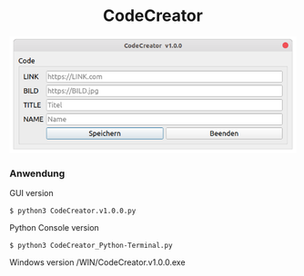 <h1 align="center">CodeCreator</h1>

<p align="center">
    <img src="https://raw.githubusercontent.com/Morpheus2018/CodeCreator/main/screenshot.png" alt="Empty interface">
</p>

### Anwendung
GUI version
```
$ python3 CodeCreator.v1.0.0.py
```
Python Console version
```
$ python3 CodeCreator_Python-Terminal.py
```

Windows version /WIN/CodeCreator.v1.0.0.exe
